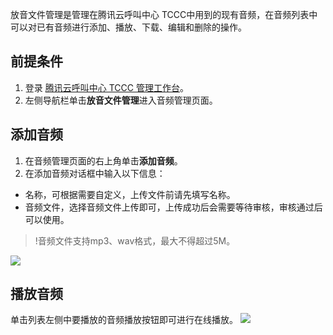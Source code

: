 放音文件管理是管理在腾讯云呼叫中心 TCCC中用到的现有音频，在音频列表中可以对已有音频进行添加、播放、下载、编辑和删除的操作。

## 前提条件
1. 登录 [腾讯云呼叫中心 TCCC 管理工作台](https://console.cloud.tencent.com/ccc)。
2. 左侧导航栏单击**放音文件管理**进入音频管理页面。
       
## 添加音频
1. 在音频管理页面的右上角单击**添加音频**。
2. 在添加音频对话框中输入以下信息：
- 名称，可根据需要自定义，上传文件前请先填写名称。
- 音频文件，选择音频文件上传即可，上传成功后会需要等待审核，审核通过后可以使用。
>!音频文件支持mp3、wav格式，最大不得超过5M。
>
![](https://qcloudimg.tencent-cloud.cn/raw/e11fba68765c14bd10fc7af322b8a012.png)

## 播放音频
单击列表左侧中要播放的音频播放按钮即可进行在线播放。
![](https://qcloudimg.tencent-cloud.cn/raw/234f2210588dcbefe45a9005b703755d.png)

